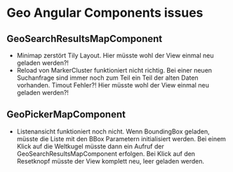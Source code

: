 # Geo Angular Components issues

## GeoSearchResultsMapComponent
* Minimap zerstört Tily Layout. Hier müsste wohl der View einmal neu geladen werden?!
* Reload von MarkerCluster funktioniert nicht richtig. Bei einer neuen Suchanfrage sind immer noch zum Teil ein Teil der alten Daten vorhanden. Timout Fehler?! Hier müsste wohl der View einmal neu geladen werden?!

## GeoPickerMapComponent
* Listenansicht funktioniert noch nicht. Wenn BoundingBox geladen, müsste die Liste mit den BBox Parametern initialisiert werden. Bei einem Klick auf die Weltkugel müsste dann ein Aufruf der GeoSearchResultsMapComponent erfolgen. Bei Klick auf den Resetknopf müsste der View komplett neu, leer geladen werden.
